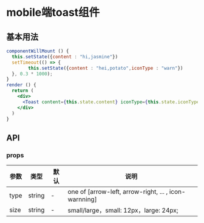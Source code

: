 # mobile端toast组件

## 基本用法

```jsx harmony
componentWillMount () {
  this.setState({content : "hi,jasmine"})
  setTimeout(() => {
        this.setState({content : "hei,potato",iconType : "warn"})
  }, 0.3 * 1000);
}
render () {
  return (
    <div>
      <Toast content={this.state.content} iconType={this.state.iconType} visible={true}/>
    </div>
  )
}
```
## API

### props

|   参数    |   类型   |   默认  |   说明     |
|-----------|----------|------------|-------------------|
| type  |  string  |  -      | one of [arrow-left, arrow-right, ... , icon-warnning]  |
| size  |  string  |  -      | small/large，small: 12px，large: 24px; |
